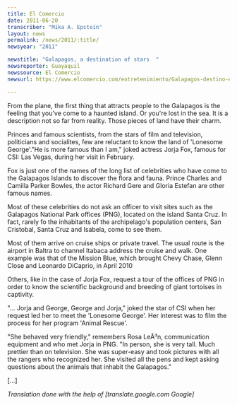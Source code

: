 ```yaml
---
title: El Comercio
date: 2011-06-20
transcriber: "Mika A. Epstein"
layout: news
permalink: /news/2011/:title/
newsyear: "2011"

newstitle: "Galapagos, a destination of stars  "
newsreporter: Guayaquil
newssource: El Comercio
newsurl: https://www.elcomercio.com/entretenimiento/Galapagos-destino-estrellas_0_502149843.html

---
```


From the plane, the first thing that attracts people to the Galapagos is the feeling that you've come to a haunted island. Or you're lost in the sea. It is a description not so far from reality. Those pieces of land have their charm.

Princes and famous scientists, from the stars of film and television, politicians and socialites, few are reluctant to know the land of 'Lonesome George'."He is more famous than I am," joked actress Jorja Fox, famous for CSI: Las Vegas, during her visit in February.

Fox is just one of the names of the long list of celebrities who have come to the Galapagos Islands to discover the flora and fauna. Prince Charles and Camilla Parker Bowles, the actor Richard Gere and Gloria Estefan are other famous names.

Most of these celebrities do not ask an officer to visit sites such as the Galapagos National Park offices (PNG), located on the island Santa Cruz. In fact, rarely fo the inhabitants of the archipelago's population centers, San Cristobal, Santa Cruz and Isabela, come to see them.

Most of them arrive on cruise ships or private travel. The usual route is the airport in Baltra to channel Itabaca address the cruise and walk. One example was that of the Mission Blue, which brought Chevy Chase, Glenn Close and Leonardo DiCaprio, in April 2010

Others, like in the case of Jorja Fox, request a tour of the offices of PNG in order to know the scientific background and breeding of giant tortoises in captivity.

"... Jorja and George, George and Jorja," joked the star of CSI when her request led her to meet the 'Lonesome George'. Her interest was to film the process for her program 'Animal Rescue'.

"She behaved very friendly," remembers Rosa LeÃ³n, communication equipment and who met Jorja in PNG. "In person, she is very tall. Much prettier than on television. She was super-easy and took pictures with all the rangers who recognized her. She visited all the pens and kept asking questions about the animals that inhabit the Galapagos."

[...]

*Translation done with the help of [translate.google.com Google]*
